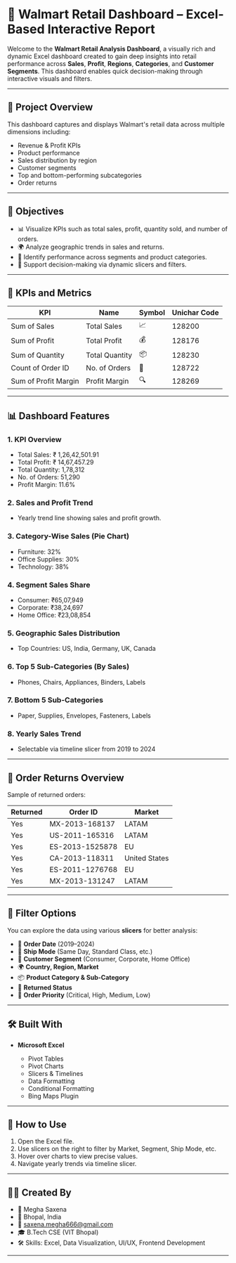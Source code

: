 # 🛒 Walmart Retail Dashboard – Excel-Based Interactive Report

Welcome to the **Walmart Retail Analysis Dashboard**, a visually rich and dynamic Excel dashboard created to gain deep insights into retail performance across **Sales**, **Profit**, **Regions**, **Categories**, and **Customer Segments**. This dashboard enables quick decision-making through interactive visuals and filters.

---

## 📘 Project Overview

This dashboard captures and displays Walmart's retail data across multiple dimensions including:

* Revenue & Profit KPIs
* Product performance
* Sales distribution by region
* Customer segments
* Top and bottom-performing subcategories
* Order returns

---

## 🎯 Objectives

* 📊 Visualize KPIs such as total sales, profit, quantity sold, and number of orders.
* 🌍 Analyze geographic trends in sales and returns.
* 🧠 Identify performance across segments and product categories.
* 🔎 Support decision-making via dynamic slicers and filters.

---

## 📌 KPIs and Metrics

| **KPI**              | **Name**       | **Symbol** | **Unichar Code** |
| -------------------- | -------------- | ---------- | ---------------- |
| Sum of Sales         | Total Sales    | 📈         | 128200           |
| Sum of Profit        | Total Profit   | 💰         | 128176           |
| Sum of Quantity      | Total Quantity | 📦         | 128230           |
| Count of Order ID    | No. of Orders  | 📌         | 128722           |
| Sum of Profit Margin | Profit Margin  | 🔍         | 128269           |


---

## 📊 Dashboard Features

### 1. **KPI Overview**

* Total Sales: ₹ 1,26,42,501.91
* Total Profit: ₹ 14,67,457.29
* Total Quantity: 1,78,312
* No. of Orders: 51,290
* Profit Margin: 11.6%

### 2. **Sales and Profit Trend**

* Yearly trend line showing sales and profit growth.

### 3. **Category-Wise Sales (Pie Chart)**

* Furniture: 32%
* Office Supplies: 30%
* Technology: 38%

### 4. **Segment Sales Share**

* Consumer: ₹65,07,949
* Corporate: ₹38,24,697
* Home Office: ₹23,08,854

### 5. **Geographic Sales Distribution**

* Top Countries: US, India, Germany, UK, Canada

### 6. **Top 5 Sub-Categories (By Sales)**

* Phones, Chairs, Appliances, Binders, Labels

### 7. **Bottom 5 Sub-Categories**

* Paper, Supplies, Envelopes, Fasteners, Labels

### 8. **Yearly Sales Trend**

* Selectable via timeline slicer from 2019 to 2024

---

## 🔁 Order Returns Overview

Sample of returned orders:

| Returned | Order ID        | Market        |
| -------- | --------------- | ------------- |
| Yes      | MX-2013-168137  | LATAM         |
| Yes      | US-2011-165316  | LATAM         |
| Yes      | ES-2013-1525878 | EU            |
| Yes      | CA-2013-118311  | United States |
| Yes      | ES-2011-1276768 | EU            |
| Yes      | MX-2013-131247  | LATAM         |


---

## 📅 Filter Options

You can explore the data using various **slicers** for better analysis:

* 📆 **Order Date** (2019–2024)
* 🚚 **Ship Mode** (Same Day, Standard Class, etc.)
* 🧍 **Customer Segment** (Consumer, Corporate, Home Office)
* 🌍 **Country, Region, Market**
* 📦 **Product Category & Sub-Category**
* 🔄 **Returned Status**
* 🎯 **Order Priority** (Critical, High, Medium, Low)

---

## 🛠️ Built With

* **Microsoft Excel**

  * Pivot Tables
  * Pivot Charts
  * Slicers & Timelines
  * Data Formatting
  * Conditional Formatting
  * Bing Maps Plugin

---

## 📂 How to Use

1. Open the Excel file.
2. Use slicers on the right to filter by Market, Segment, Ship Mode, etc.
3. Hover over charts to view precise values.
4. Navigate yearly trends via timeline slicer.

---

## 🙋‍♀️ Created By

* 👩 Megha Saxena
* 📍 Bhopal, India
* 📧 [saxena.megha666@gmail.com](mailto:saxena.megha666@gmail.com)
* 🎓 B.Tech CSE (VIT Bhopal)
* 🛠️ Skills: Excel, Data Visualization, UI/UX, Frontend Development


---
